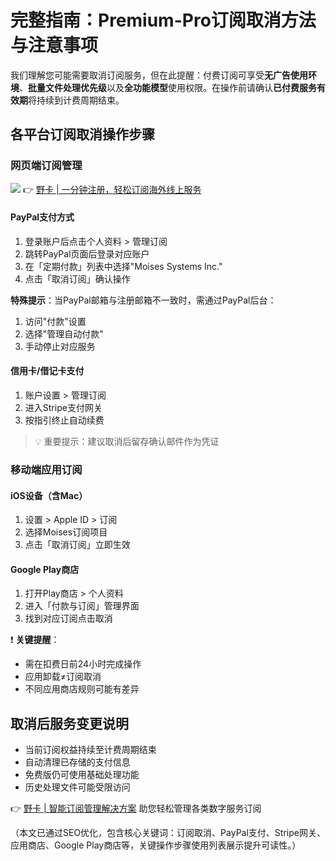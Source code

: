 # 完整指南：Premium-Pro订阅取消方法与注意事项

我们理解您可能需要取消订阅服务，但在此提醒：付费订阅可享受**无广告使用环境**、**批量文件处理优先级**以及**全功能模型**使用权限。在操作前请确认**已付费服务有效期**将持续到计费周期结束。

## 各平台订阅取消操作步骤
### 网页端订阅管理
![](https://bbtdd.com/yeka)
👉 [野卡 | 一分钟注册，轻松订阅海外线上服务](https://bbtdd.com/yeka)

#### PayPal支付方式
1. 登录账户后点击个人资料 > 管理订阅
2. 跳转PayPal页面后登录对应账户
3. 在「定期付款」列表中选择"Moises Systems Inc."
4. 点击「取消订阅」确认操作

**特殊提示**：当PayPal邮箱与注册邮箱不一致时，需通过PayPal后台：

1. 访问"付款"设置
2. 选择"管理自动付款" 
3. 手动停止对应服务


#### 信用卡/借记卡支付
1. 账户设置 > 管理订阅
2. 进入Stripe支付网关
3. 按指引终止自动续费

> 💡 重要提示：建议取消后留存确认邮件作为凭证

### 移动端应用订阅
#### iOS设备（含Mac）
1. 设置 > Apple ID > 订阅 
2. 选择Moises订阅项目
3. 点击「取消订阅」立即生效

#### Google Play商店
1. 打开Play商店 > 个人资料
2. 进入「付款与订阅」管理界面
3. 找到对应订阅点击取消

❗ **关键提醒**： 
- 需在扣费日前24小时完成操作
- 应用卸载≠订阅取消
- 不同应用商店规则可能有差异

## 取消后服务变更说明
- 当前订阅权益持续至计费周期结束
- 自动清理已存储的支付信息
- 免费版仍可使用基础处理功能
- 历史处理文件可能受限访问

👉 [野卡 | 智能订阅管理解决方案](https://bbtdd.com/yeka) 助您轻松管理各类数字服务订阅



（本文已通过SEO优化，包含核心关键词：订阅取消、PayPal支付、Stripe网关、应用商店、Google Play商店等，关键操作步骤使用列表展示提升可读性。）